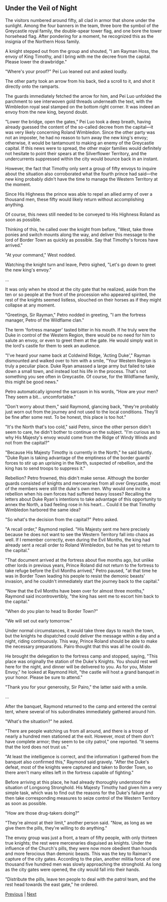## Under the Veil of Night
The visitors numbered around fifty, all clad in armor that shone under the sunlight. Among the four banners in the team, three bore the symbol of the Greycastle royal family, the double-spear tower flag, and one bore the tower horsehead flag. After pondering for a moment, he recognized this as the insignia of the Northern Hoss family.



A knight stepped out from the group and shouted, "I am Rayman Hoss, the envoy of King Timothy, and I bring with me the decree from the capital. Please lower the drawbridge."



"Where's your proof?" Pei Luo leaned out and asked loudly.



The other party took an arrow from his back, tied a scroll to it, and shot it directly onto the ramparts.



The guards immediately fetched the arrow for him, and Pei Luo unfolded the parchment to see interwoven gold threads underneath the text, with the Wimbledon royal seal stamped on the bottom right corner. It was indeed an envoy from the new king, beyond doubt.



"Lower the bridge, open the gates," Pei Luo took a deep breath, having already guessed the content of the so-called decree from the capital—it was very likely concerning Roland Wimbledon. Since the other party was not an imposter, he had no reason to turn away the new king's envoy; otherwise, it would be tantamount to making an enemy of the Greycastle capital. If this news were to spread, the other major families would definitely not hesitate to point their spears at the Silverflower Territory, and the undercurrents suppressed within the city would bounce back in an instant.



However, the fact that Timothy only sent a group of fifty envoys to inquire about the situation also corroborated what the fourth prince had said—the new king probably didn't have the time to manage the Western Territory at the moment.



Since His Highness the prince was able to repel an allied army of over a thousand men, these fifty would likely return without accomplishing anything.



Of course, this news still needed to be conveyed to His Highness Roland as soon as possible.



Thinking of this, he called over the knight from before, "West, take three ponies and switch mounts along the way, and deliver this message to the lord of Border Town as quickly as possible. Say that Timothy's forces have arrived."

"At your command," West nodded.

Watching the knight turn and leave, Petro sighed, "Let's go down to greet the new king's envoy."

...

It was only when he stood at the city gate that he realized, aside from the ten or so people at the front of the procession who appeared spirited, the rest of the knights seemed listless, slouched on their horses as if they might collapse at any moment.

"Greetings, Sir Rayman," Petro nodded in greeting, "I am the fortress manager, Petro of the Wildflame clan."

The term 'fortress manager' tasted bitter in his mouth. If he truly were the Duke in control of the Western Region, there would be no need for him to salute an envoy, or even to greet them at the gate. He would simply wait in the lord's castle for them to seek an audience.

"I've heard your name back at Coldwind Ridge, 'Acting Duke'," Rayman dismounted and walked over to him with a smile, "Your Western Region is truly a peculiar place. Duke Ryan amassed a large army but failed to take down a small town, and instead lost his life in the process. That's not something you see often in Greycastle. Of course, for the Wildflame family, this might be good news."

Petro automatically ignored the sarcasm in his words, "How are your men? They seem a bit... uncomfortable."



"Don't worry about them," said Raymond, glancing back, "they're probably just worn out from the journey and not used to the local conditions. They'll be fine after some rest. To be honest, this place is too hot."



"It's the North that's too cold," said Petro, since the other person didn't seem to care, he didn't bother to continue on the subject. "I'm curious as to why His Majesty's envoy would come from the Ridge of Windy Winds and not from the capital?"



"Because His Majesty Timothy is currently in the North," he said bluntly. "Duke Ryan is taking advantage of the emptiness of the border guards' forces to stir up an uprising in the North, suspected of rebellion, and the king has to send troops to suppress it."



Rebellion? Petro frowned, this didn't make sense. Although the border guards consisted of knights and mercenaries from all over Greycastle, most of the members were still the duke's own men. Why would one incite a rebellion when his own forces had suffered heavy losses? Recalling the letters about Duke Ryan's intentions to take advantage of this opportunity to annex the North, a bad feeling rose in his heart... Could it be that Timothy Wimbledon harbored the same idea?



"So what's the decision from the capital?" Petro asked.



"A recall order," Raymond replied. "His Majesty sent me here precisely because he does not want to see the Western Territory fall into chaos as well. If I remember correctly, even during the Evil Months, the king had already sent a recall order to Roland Wimbledon, but he has yet to return to the capital."



"That document arrived at the fortress about five months ago, but unlike other lords in previous years, Prince Roland did not return to the fortress to take refuge before the Evil Months arrived," Petro paused, "at that time he was in Border Town leading his people to resist the demonic beasts' invasion, and he couldn't immediately start the journey back to the capital."



"Now that the Evil Months have been over for almost three months," Raymond said incontrovertibly, "the king has sent me to escort him back to the capital."



"When do you plan to head to Border Town?"



"We will set out early tomorrow."

Under normal circumstances, it would take three days to reach the town, but the knights he dispatched could deliver the message within a day and a night, riding continuously. This way, Prince Roland should be able to make the necessary preparations. Pairo thought that this was all he could do.

He brought the delegation to the fortress camp and stopped, saying, "This place was originally the station of the Duke's Knights. You should rest well here for the night, and dinner will be delivered to you. As for you, Mister Envoy," he looked at Raymond Holt, "the castle will host a grand banquet in your honor. Please be sure to attend."

"Thank you for your generosity, Sir Pairo," the latter said with a smile.

...

After the banquet, Raymond returned to the camp and entered the central tent, where several of his subordinates immediately gathered around him.

"What's the situation?" he asked.

"There are people watching us from all around, and there is a troop of nearly a hundred men stationed at the exit. However, most of them don't have complete armor; they seem to be city patrol," one reported. "It seems that the lord does not trust us."

"At least the intelligence is correct, and the information I gathered from the banquet also confirmed this," Raymond said gravely. "After the Duke's defeat, most of the knights were captured and taken to Border Town, so there aren't many elites left in the fortress capable of fighting."



Before arriving at this place, he had already thoroughly understood the situation of Longsong Stronghold. His Majesty Timothy had given him a very simple task, which was to find out the reasons for the Duke's failure and then take corresponding measures to seize control of the Western Territory as soon as possible.

"How are those drug-takers doing?"

"They're almost at their limit," another person said. "Now, as long as we give them the pills, they're willing to do anything."

The envoy group was just a front, a team of fifty people, with only thirteen true knights; the rest were mercenaries disguised as knights. Under the influence of the Church's pills, they were now more obedient than hounds and more ferocious than demonic beasts. This was the key to Raiman's capture of the city gates. According to the plan, another militia force of one thousand five hundred men was slowly approaching the stronghold. As long as the city gates were opened, the city would fall into their hands.

"Distribute the pills, leave ten people to deal with the patrol team, and the rest head towards the east gate," he ordered.





[Previous](CH0191.md) | [Next](CH0193.md)
